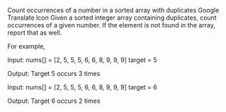 Count occurrences of a number in a sorted array with duplicates
Google Translate Icon
Given a sorted integer array containing duplicates, count occurrences of a given number. If the element is not found in the array, report that as well.

For example,

Input:  nums[] = [2, 5, 5, 5, 6, 6, 8, 9, 9, 9]
target = 5
 
Output: Target 5 occurs 3 times
 
 
Input:  nums[] = [2, 5, 5, 5, 6, 6, 8, 9, 9, 9]
target = 6
 
Output: Target 6 occurs 2 times